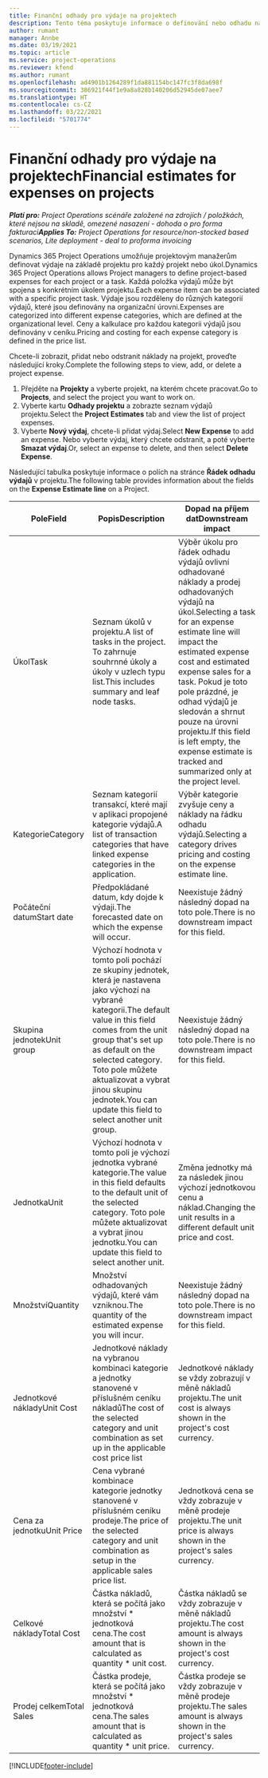 ```yaml
---
title: Finanční odhady pro výdaje na projektech
description: Tento téma poskytuje informace o definování nebo odhadu nákladů na projekt.
author: rumant
manager: Annbe
ms.date: 03/19/2021
ms.topic: article
ms.service: project-operations
ms.reviewer: kfend
ms.author: rumant
ms.openlocfilehash: ad4901b1264289f1da881154bc147fc3f8da698f
ms.sourcegitcommit: 386921f44f1e9a8a828b140206d52945de07aee7
ms.translationtype: HT
ms.contentlocale: cs-CZ
ms.lasthandoff: 03/22/2021
ms.locfileid: "5701774"
---
```

# <a name="financial-estimates-for-expenses-on-projects"></a><span data-ttu-id="22691-103">Finanční odhady pro výdaje na projektech</span><span class="sxs-lookup"><span data-stu-id="22691-103">Financial estimates for expenses on projects</span></span>
<span data-ttu-id="22691-104">_**Platí pro:** Project Operations scénáře založené na zdrojích / položkách, které nejsou na skladě, omezené nasazení - dohoda o pro forma fakturaci_</span><span class="sxs-lookup"><span data-stu-id="22691-104">_**Applies To:** Project Operations for resource/non-stocked based scenarios, Lite deployment - deal to proforma invoicing_</span></span>

<span data-ttu-id="22691-105">Dynamics 365 Project Operations umožňuje projektovým manažerům definovat výdaje na základě projektu pro každý projekt nebo úkol.</span><span class="sxs-lookup"><span data-stu-id="22691-105">Dynamics 365 Project Operations allows Project managers to define project-based expenses for each project or a task.</span></span> <span data-ttu-id="22691-106">Každá položka výdajů může být spojena s konkrétním úkolem projektu.</span><span class="sxs-lookup"><span data-stu-id="22691-106">Each expense item can be associated with a specific project task.</span></span> <span data-ttu-id="22691-107">Výdaje jsou rozděleny do různých kategorií výdajů, které jsou definovány na organizační úrovni.</span><span class="sxs-lookup"><span data-stu-id="22691-107">Expenses are categorized into different expense categories, which are defined at the organizational level.</span></span> <span data-ttu-id="22691-108">Ceny a kalkulace pro každou kategorii výdajů jsou definovány v ceníku.</span><span class="sxs-lookup"><span data-stu-id="22691-108">Pricing and costing for each expense category is defined in the price list.</span></span> 

<span data-ttu-id="22691-109">Chcete-li zobrazit, přidat nebo odstranit náklady na projekt, proveďte následující kroky.</span><span class="sxs-lookup"><span data-stu-id="22691-109">Complete the following steps to view, add, or delete a project expense.</span></span>

1. <span data-ttu-id="22691-110">Přejděte na **Projekty** a vyberte projekt, na kterém chcete pracovat.</span><span class="sxs-lookup"><span data-stu-id="22691-110">Go to **Projects**, and select the project you want to work on.</span></span>
2. <span data-ttu-id="22691-111">Vyberte kartu **Odhady projektu** a zobrazte seznam výdajů projektu.</span><span class="sxs-lookup"><span data-stu-id="22691-111">Select the **Project Estimates** tab and view the list of project expenses.</span></span>
3. <span data-ttu-id="22691-112">Vyberte **Nový výdaj**, chcete-li přidat výdaj.</span><span class="sxs-lookup"><span data-stu-id="22691-112">Select **New Expense** to add an expense.</span></span> <span data-ttu-id="22691-113">Nebo vyberte výdaj, který chcete odstranit, a poté vyberte **Smazat výdaj**.</span><span class="sxs-lookup"><span data-stu-id="22691-113">Or, select an expense to delete, and then select **Delete Expense**.</span></span>

<span data-ttu-id="22691-114">Následující tabulka poskytuje informace o polích na stránce **Řádek odhadu výdajů** v projektu.</span><span class="sxs-lookup"><span data-stu-id="22691-114">The following table provides information about the fields on the **Expense Estimate line** on a Project.</span></span> 

| <span data-ttu-id="22691-115">**Pole**</span><span class="sxs-lookup"><span data-stu-id="22691-115">**Field**</span></span> | <span data-ttu-id="22691-116">**Popis**</span><span class="sxs-lookup"><span data-stu-id="22691-116">**Description**</span></span> | <span data-ttu-id="22691-117">**Dopad na příjem dat**</span><span class="sxs-lookup"><span data-stu-id="22691-117">**Downstream impact**</span></span> |
| --- | --- | --- |
| <span data-ttu-id="22691-118">Úkol</span><span class="sxs-lookup"><span data-stu-id="22691-118">Task</span></span> | <span data-ttu-id="22691-119">Seznam úkolů v projektu.</span><span class="sxs-lookup"><span data-stu-id="22691-119">A list of tasks in the project.</span></span> <span data-ttu-id="22691-120">To zahrnuje souhrnné úkoly a úkoly v uzlech typu list.</span><span class="sxs-lookup"><span data-stu-id="22691-120">This includes summary and leaf node tasks.</span></span> | <span data-ttu-id="22691-121">Výběr úkolu pro řádek odhadu výdajů ovlivní odhadované náklady a prodej odhadovaných výdajů na úkol.</span><span class="sxs-lookup"><span data-stu-id="22691-121">Selecting a task for an expense estimate line will impact the estimated expense cost and estimated expense sales for a task.</span></span> <span data-ttu-id="22691-122">Pokud je toto pole prázdné, je odhad výdajů je sledován a shrnut pouze na úrovni projektu.</span><span class="sxs-lookup"><span data-stu-id="22691-122">If this field is left empty, the expense estimate is tracked and summarized only at the project level.</span></span> |
| <span data-ttu-id="22691-123">Kategorie</span><span class="sxs-lookup"><span data-stu-id="22691-123">Category</span></span> | <span data-ttu-id="22691-124">Seznam kategorií transakcí, které mají v aplikaci propojené kategorie výdajů.</span><span class="sxs-lookup"><span data-stu-id="22691-124">A list of transaction categories that have linked expense categories in the application.</span></span> | <span data-ttu-id="22691-125">Výběr kategorie zvyšuje ceny a náklady na řádku odhadu výdajů.</span><span class="sxs-lookup"><span data-stu-id="22691-125">Selecting a category drives pricing and costing on the expense estimate line.</span></span> |
| <span data-ttu-id="22691-126">Počáteční datum</span><span class="sxs-lookup"><span data-stu-id="22691-126">Start date</span></span> | <span data-ttu-id="22691-127">Předpokládané datum, kdy dojde k výdaji.</span><span class="sxs-lookup"><span data-stu-id="22691-127">The forecasted date on which the expense will occur.</span></span> | <span data-ttu-id="22691-128">Neexistuje žádný následný dopad na toto pole.</span><span class="sxs-lookup"><span data-stu-id="22691-128">There is no downstream impact for this field.</span></span> |
| <span data-ttu-id="22691-129">Skupina jednotek</span><span class="sxs-lookup"><span data-stu-id="22691-129">Unit group</span></span> | <span data-ttu-id="22691-130">Výchozí hodnota v tomto poli pochází ze skupiny jednotek, která je nastavena jako výchozí na vybrané kategorii.</span><span class="sxs-lookup"><span data-stu-id="22691-130">The default value in this field comes from the unit group that's set up as default on the selected category.</span></span> <span data-ttu-id="22691-131">Toto pole můžete aktualizovat a vybrat jinou skupinu jednotek.</span><span class="sxs-lookup"><span data-stu-id="22691-131">You can update this field to select another unit group.</span></span> | <span data-ttu-id="22691-132">Neexistuje žádný následný dopad na toto pole.</span><span class="sxs-lookup"><span data-stu-id="22691-132">There is no downstream impact for this field.</span></span> |
| <span data-ttu-id="22691-133">Jednotka</span><span class="sxs-lookup"><span data-stu-id="22691-133">Unit</span></span> | <span data-ttu-id="22691-134">Výchozí hodnota v tomto poli je výchozí jednotka vybrané kategorie.</span><span class="sxs-lookup"><span data-stu-id="22691-134">The value in this field defaults to the default unit of the selected category.</span></span> <span data-ttu-id="22691-135">Toto pole můžete aktualizovat a vybrat jinou jednotku.</span><span class="sxs-lookup"><span data-stu-id="22691-135">You can update this field to select another unit.</span></span> | <span data-ttu-id="22691-136">Změna jednotky má za následek jinou výchozí jednotkovou cenu a náklad.</span><span class="sxs-lookup"><span data-stu-id="22691-136">Changing the unit results in a different default unit price and cost.</span></span> |
| <span data-ttu-id="22691-137">Množství</span><span class="sxs-lookup"><span data-stu-id="22691-137">Quantity</span></span> | <span data-ttu-id="22691-138">Množství odhadovaných výdajů, které vám vzniknou.</span><span class="sxs-lookup"><span data-stu-id="22691-138">The quantity of the estimated expense you will incur.</span></span> | <span data-ttu-id="22691-139">Neexistuje žádný následný dopad na toto pole.</span><span class="sxs-lookup"><span data-stu-id="22691-139">There is no downstream impact for this field.</span></span> |
| <span data-ttu-id="22691-140">Jednotkové náklady</span><span class="sxs-lookup"><span data-stu-id="22691-140">Unit Cost</span></span> | <span data-ttu-id="22691-141">Jednotkové náklady na vybranou kombinaci kategorie a jednotky stanovené v příslušném ceníku nákladů</span><span class="sxs-lookup"><span data-stu-id="22691-141">The cost of the selected category and unit combination as set up in the applicable cost price list</span></span> | <span data-ttu-id="22691-142">Jednotkové náklady se vždy zobrazují v měně nákladů projektu.</span><span class="sxs-lookup"><span data-stu-id="22691-142">The unit cost is always shown in the project's cost currency.</span></span> |
| <span data-ttu-id="22691-143">Cena za jednotku</span><span class="sxs-lookup"><span data-stu-id="22691-143">Unit Price</span></span> | <span data-ttu-id="22691-144">Cena vybrané kombinace kategorie jednotky stanovené v příslušném ceníku prodeje.</span><span class="sxs-lookup"><span data-stu-id="22691-144">The price of the selected category and unit combination as setup in the applicable sales price list.</span></span> | <span data-ttu-id="22691-145">Jednotková cena se vždy zobrazuje v měně prodeje projektu.</span><span class="sxs-lookup"><span data-stu-id="22691-145">The unit price is always shown in the project's sales currency.</span></span> |
| <span data-ttu-id="22691-146">Celkové náklady</span><span class="sxs-lookup"><span data-stu-id="22691-146">Total Cost</span></span> | <span data-ttu-id="22691-147">Částka nákladů, která se počítá jako množství \* jednotková cena.</span><span class="sxs-lookup"><span data-stu-id="22691-147">The cost amount that is calculated as quantity \* unit cost.</span></span>| <span data-ttu-id="22691-148">Částka nákladů se vždy zobrazuje v měně nákladů projektu.</span><span class="sxs-lookup"><span data-stu-id="22691-148">The cost amount is always shown in the project's cost currency.</span></span> |
| <span data-ttu-id="22691-149">Prodej celkem</span><span class="sxs-lookup"><span data-stu-id="22691-149">Total Sales</span></span> | <span data-ttu-id="22691-150">Částka prodeje, která se počítá jako množství \* jednotková cena.</span><span class="sxs-lookup"><span data-stu-id="22691-150">The sales amount that is calculated as quantity \* unit price.</span></span> | <span data-ttu-id="22691-151">Částka prodeje se vždy zobrazuje v měně prodeje projektu.</span><span class="sxs-lookup"><span data-stu-id="22691-151">The sales amount is always shown in the project's sales currency.</span></span> |


[!INCLUDE[footer-include](../includes/footer-banner.md)]
